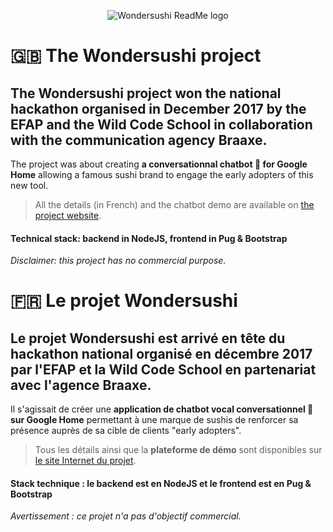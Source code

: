 <p align="center"><img src="https://s26.postimg.cc/hrlfmruu1/wondersushilogotext250.png" alt="Wondersushi ReadMe logo")</p>

# 🇬🇧 The Wondersushi project

## The Wondersushi project won the national hackathon organised in December 2017 by the EFAP and the Wild Code School in collaboration with the communication agency Braaxe.

The project was about creating **a conversationnal chatbot 🤖 for Google Home** allowing a famous sushi brand to engage the early adopters of this new tool.

> All the details (in French) and the chatbot demo are available on [the project website](https://wondersushi.herokuapp.com).

#### Technical stack: backend in NodeJS, frontend in Pug & Bootstrap

*Disclaimer: this project has no commercial purpose.*

# 🇫🇷 Le projet Wondersushi

## Le projet Wondersushi est **arrivé en tête du hackathon national** organisé en décembre 2017 par l'EFAP et la Wild Code School en partenariat avec l'agence Braaxe.

Il s'agissait de créer une **application de chatbot vocal conversationnel 🤖 sur Google Home** permettant à une marque de sushis de renforcer sa présence auprès de sa cible de clients "early adopters".

> Tous les détails ainsi que la **plateforme de démo** sont disponibles sur [le site Internet du projet](https://wondersushi.herokuapp.com).

#### Stack technique : le backend est en NodeJS et le frontend est en Pug & Bootstrap

*Avertissement : ce projet n'a pas d'objectif commercial.*
